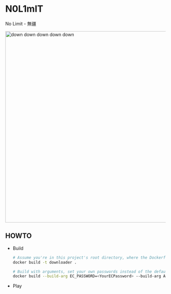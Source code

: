 # N0L1mIT

No Limit - 無疆

<a href="https://youtu.be/oUbpGmR1-QM?t=74"><img src="https://github.com/thyrlian/N0L1mIT/blob/master/assets/Down.gif" alt="down down down down down" width="600"></a>

## HOWTO

* Build

  ```bash
  # Assume you're in this project's root directory, where the Dockerfile is located
  docker build -t downloader .
  
  # Build with arguments, set your own passwords instead of the default ones
  docker build --build-arg EC_PASSWORD=<YourECPassword> --build-arg ADMIN_PASSWORD=<YourAdminPassword> -t downloader .
  ```

* Play
